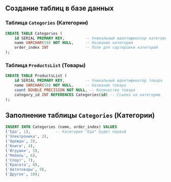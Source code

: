 ## Создание таблиц в базе данных

### Таблица `Categories` (Категории)

```sql
CREATE TABLE Categories (
    id SERIAL PRIMARY KEY,         -- Уникальный идентификатор категории
    name VARCHAR(50) NOT NULL,     -- Название категории
    order_index INT                -- Поле для сортировки категорий
);
```

### Таблица `ProductsList` (Товары)

```sql
CREATE TABLE ProductsList (
    id SERIAL PRIMARY KEY,         -- Уникальный идентификатор товара
    name VARCHAR(50) NOT NULL,     -- Название товара
    count DOUBLE PRECISION NOT NULL, -- Количество товара
    category_id INT REFERENCES Categories(id) -- Ссылка на категорию
);
```

## Заполнение таблицы `Categories` (Категории)

```sql
INSERT INTO Categories (name, order_index) VALUES
('Еда', 1),           -- Категория "Еда" будет первой
('Электроника', 2),  
('Одежда', 3),       
('Книги', 4),         
('Игрушки', 5),       
('Мебель', 6),       
('Спорт', 7),        
('Красота', 8),      
('Автотовары', 9),    
('Другое', 10);       
```
